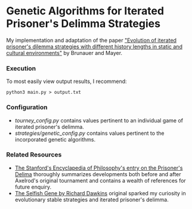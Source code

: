 # Genetic Algorithms for Iterated Prisoner's Delimma Strategies

My implementation and adaptation of the paper ["Evolution of iterated prisoner's dilemma strategies with different history lengths in static and cultural environments"](https://www.researchgate.net/publication/220999970_Evolution_of_iterated_prisoner's_dilemma_strategies_with_different_history_lengths_in_static_and_cultural_environments) by Brunauer and Mayer. 

### Execution

To most easily view output results, I recommend:

`python3 main.py > output.txt`

### Configuration

- *tourney_config.py* contains values pertinent to an individual game of iterated prisoner's delimma.
- *strategies/genetic_config.py* contains values pertinent to the incorporated genetic algorithms.

### Related Resources 

- [The Stanford's Encyclapedia of Philosophy's entry on the Prisoner's Delima](https://plato.stanford.edu/entries/prisoner-dilemma/#ZeroDeteStra) thoroughly summarizes developments both before and after Axelrod's original tournament and contains a wealth of references for future enquiry.
- [The Selfish Gene by Richard Dawkins](https://www.amazon.com/Selfish-Gene-Anniversary-Landmark-Paperback/dp/B0722G5V92/ref=sr_1_2?dchild=1&keywords=The+Selfish+Gene&qid=1591506014&sr=8-2#customerReviews) original sparked my curiosity in evolutionary stable strategies and iterated prisoner's delimma.